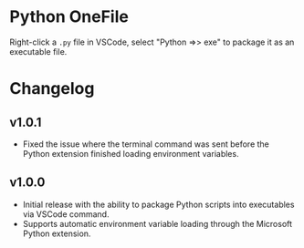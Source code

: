 # Python OneFile

Right-click a `.py` file in VSCode, select "Python =>> exe" to package it as an executable file.


# Changelog

## v1.0.1
- Fixed the issue where the terminal command was sent before the Python extension finished loading environment variables.


## v1.0.0
- Initial release with the ability to package Python scripts into executables via VSCode command.
- Supports automatic environment variable loading through the Microsoft Python extension.

